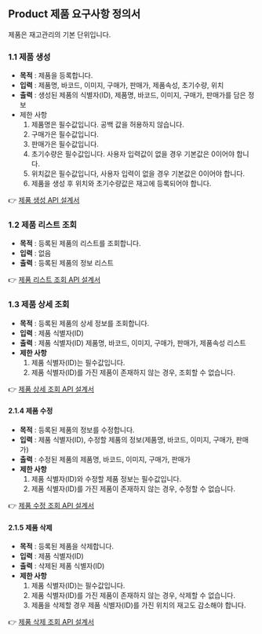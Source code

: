 ## Product 제품 요구사항 정의서
제품은 재고관리의 기본 단위입니다.

### 1.1 제품 생성
- **목적** : 제품을 등록합니다.
- **입력** : 제품명, 바코드, 이미지, 구매가, 판매가, 제품속성, 초기수량, 위치
- **출력** : 생성된 제품의 식별자(ID), 제품명, 바코드, 이미지, 구매가, 판매가를 담은 정보
- 제한 사항
    1. 제품명은 필수값입니다. 공백 값을 허용하지 않습니다.
    2. 구매가은 필수값입니다. 
    3. 판매가은 필수값입니다. 
    4. 초기수량은 필수값입니다. 사용자 입력값이 없을 경우 기본값은 0이어야 합니다.
    5. 위치값은 필수값입니다, 사용자 입력이 없을 경우 기본값은 0이어야 합니다.
    6. 제품을 생성 후 위치와 초기수량값은 재고에 등록되어야 합니다.

👉 [제품 생성 API 설계서](../apidesign/product_v1_api.md/#등록-products)

### 1.2 제품 리스트 조회
- **목적** : 등록된 제품의 리스트를 조회합니다.
- **입력** : 없음
- **출력** : 등록된 제품의 정보 리스트

👉 [제품 리스트 조회 API 설계서](../apidesign/product_v1_api.md/#조회-products)

### 1.3 제품 상세 조회
- **목적** : 등록된 제품의 상세 정보를 조회합니다.
- **입력** : 제품 식별자(ID)
- **출력** : 제품 식별자(ID) 제품명, 바코드, 이미지, 구매가, 판매가, 제품속성 리스트
- **제한 사항**
    1. 제품 식별자(ID)는 필수값입니다.
    2. 제품 식별자(ID)를 가진 제품이 존재하지 않는 경우, 조회할 수 없습니다.

👉 [제품 상세 조회 API 설계서](../apidesign/product_v1_api.md/#조회-productsid)

#### 2.1.4 제품 수정
- **목적** : 등록된 제품의 정보를 수정합니다.
- **입력** : 제품 식별자(ID), 수정할 제품의 정보(제품명, 바코드, 이미지, 구매가, 판매가)
- **출력** : 수정된 제품의 제품명, 바코드, 이미지, 구매가, 판매가
- **제한 사항**
    1. 제품 식별자(ID)와 수정할 제품 정보는 필수값입니다.
    2. 제품 식별자(ID)를 가진 제품이 존재하지 않는 경우, 수정할 수 없습니다.

👉 [제품 수정 조회 API 설계서](../apidesign/product_v1_api.md/#수정-productsid)

#### 2.1.5 제품 삭제
- **목적** : 등록된 제품을 삭제합니다.
- **입력** : 제품 식별자(ID)
- **출력** : 삭제된 제품 식별자(ID)
- **제한 사항**
    1. 제품 식별자(ID)는 필수값입니다.
    2. 제품 식별자(ID)를 가진 제품이 존재하지 않는 경우, 삭제할 수 없습니다.
    3. 제품을 삭제할 경우 제품 식별자(ID)를 가진 위치의 재고도 감소해야 합니다.
       
👉 [제품 삭제 조회 API 설계서](../apidesign/product_v1_api.md/#삭제-productsid)